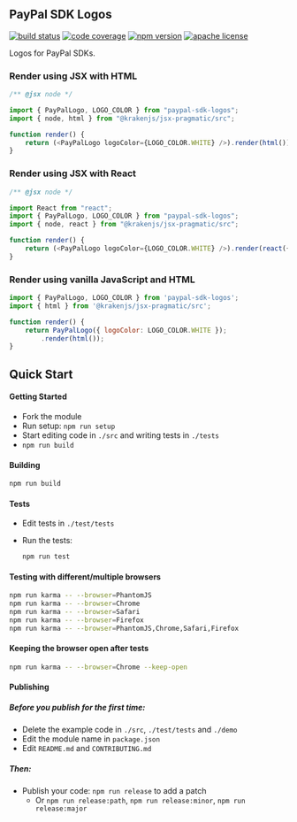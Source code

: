 ## PayPal SDK Logos

[![build status][build-badge]][build]
[![code coverage][coverage-badge]][coverage]
[![npm version][version-badge]][package]
[![apache license][license-badge]][license]

[build-badge]: https://img.shields.io/github/actions/workflow/status/paypal/paypal-sdk-logos/main.yml?branch=main&logo=github&style=flat-square
[build]: https://github.com/paypal/paypal-sdk-logos/actions?query=workflow%3Abuild
[coverage-badge]: https://img.shields.io/codecov/c/github/paypal/paypal-sdk-logos.svg?style=flat-square
[coverage]: https://codecov.io/github/paypal/paypal-sdk-logos/
[version-badge]: https://img.shields.io/npm/v/@paypal/sdk-logos.svg?style=flat-square
[package]: https://www.npmjs.com/package/@paypal/sdk-logos
[license-badge]: https://img.shields.io/npm/l/@paypal/sdk-logos.svg?style=flat-square
[license]: https://github.com/paypal/paypal-sdk-logos/blob/main/LICENSE

Logos for PayPal SDKs.

### Render using JSX with HTML

```javascript
/** @jsx node */

import { PayPalLogo, LOGO_COLOR } from "paypal-sdk-logos";
import { node, html } from "@krakenjs/jsx-pragmatic/src";

function render() {
	return (<PayPalLogo logoColor={LOGO_COLOR.WHITE} />).render(html());
}
```

### Render using JSX with React

```javascript
/** @jsx node */

import React from "react";
import { PayPalLogo, LOGO_COLOR } from "paypal-sdk-logos";
import { node, react } from "@krakenjs/jsx-pragmatic/src";

function render() {
	return (<PayPalLogo logoColor={LOGO_COLOR.WHITE} />).render(react({ React }));
}
```

### Render using vanilla JavaScript and HTML

```javascript
import { PayPalLogo, LOGO_COLOR } from 'paypal-sdk-logos';
import { html } from '@krakenjs/jsx-pragmatic/src';

function render() {
    return PayPalLogo({ logoColor: LOGO_COLOR.WHITE });
        .render(html());
}
```

## Quick Start

#### Getting Started

- Fork the module
- Run setup: `npm run setup`
- Start editing code in `./src` and writing tests in `./tests`
- `npm run build`

#### Building

```bash
npm run build
```

#### Tests

- Edit tests in `./test/tests`
- Run the tests:

  ```bash
  npm run test
  ```

#### Testing with different/multiple browsers

```bash
npm run karma -- --browser=PhantomJS
npm run karma -- --browser=Chrome
npm run karma -- --browser=Safari
npm run karma -- --browser=Firefox
npm run karma -- --browser=PhantomJS,Chrome,Safari,Firefox
```

#### Keeping the browser open after tests

```bash
npm run karma -- --browser=Chrome --keep-open
```

#### Publishing

##### Before you publish for the first time:

- Delete the example code in `./src`, `./test/tests` and `./demo`
- Edit the module name in `package.json`
- Edit `README.md` and `CONTRIBUTING.md`

##### Then:

- Publish your code: `npm run release` to add a patch
  - Or `npm run release:path`, `npm run release:minor`, `npm run release:major`
